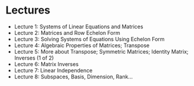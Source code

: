 
# Lectures

- Lecture  1: Systems of Linear Equations and Matrices
- Lecture  2: Matrices and Row Echelon Form
- Lecture  3: Solving Systems of Equations Using Echelon Form
- Lecture  4: Algebraic Properties of Matrices; Transpose
- Lecture  5: More about Transpose; Symmetric Matrices; Identity Matrix; Inverses (1 of 2)
- Lecture  6: Matrix Inverses
- Lecture  7: Linear Independence
- Lecture  8: Subspaces, Basis, Dimension, Rank...